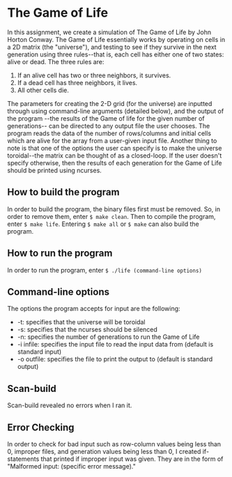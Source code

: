 # The Game of Life
In this assignment, we create a simulation of The Game of Life by John Horton Conway. The Game of Life essentially works by operating on cells in a 2D matrix (the "universe"), and testing to see if they survive in the next generation using three rules--that is, each cell has either one of two states: alive or dead. The three rules are:
 
 1. If an alive cell has two or three neighbors, it survives.
 2. If a dead cell has three neighbors, it lives.
 3. All other cells die.
 
The parameters for creating the 2-D grid (for the universe) are inputted through using command-line arguments (detailed below), and the output of the program --the results of the Game of life for the given 
number of generations-- can be directed to any output file the user chooses. The program reads the data of the number of rows/columns and initial cells which are alive for the array from a user-given input file.
Another thing to note is that one of the options the user can specify is to make the universe toroidal--the matrix can be thought of as a closed-loop. If the user doesn't specify otherwise, then the results
of each generation for the Game of Life should be printed using ncurses.
## How to build the program
In order to build the program, the binary files first must be removed. So, in order to remove them, enter `$ make clean`. Then to compile the program, enter `$ make life`. Entering `$ make all` or `$ make` can also build the program.

## How to run the program
In order to run the program, enter `$ ./life (command-line options)`

## Command-line options
The options the program accepts for input are the following:
- -t: specifies that the universe will be toroidal
- -s: specifies that the ncurses should be silenced
- -n: specifies the number of generations to run the Game of Life
- -i infile: specifies the input file to read the input data from (default is standard input)
- -o outfile: specifies the file to print the output to (default is standard output)

## Scan-build
Scan-build revealed no errors when I ran it.

## Error Checking
In order to check for bad input such as row-column values being less than 0, improper files, and generation values being less than 0, I created if-statements that printed if improper input was given. They are in the form of "Malformed input: (specific error message)."
